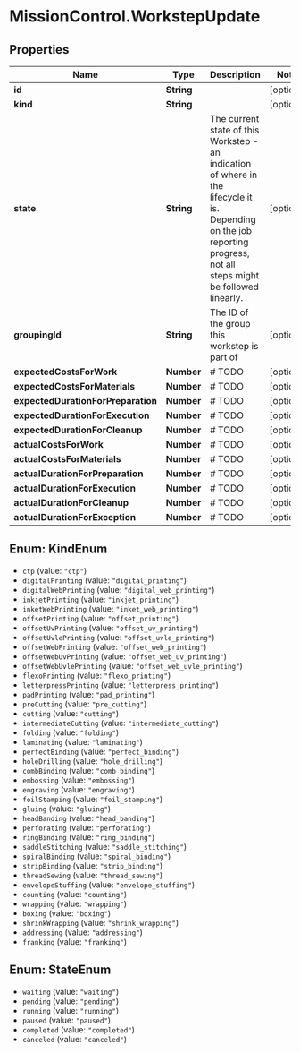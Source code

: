 # MissionControl.WorkstepUpdate

## Properties
Name | Type | Description | Notes
------------ | ------------- | ------------- | -------------
**id** | **String** |  | [optional] 
**kind** | **String** |  | [optional] 
**state** | **String** | The current state of this Workstep - an indication of where in the lifecycle it is. Depending on the job reporting progress, not all steps might be followed linearly. | [optional] 
**groupingId** | **String** | The ID of the group this workstep is part of | [optional] 
**expectedCostsForWork** | **Number** | # TODO | [optional] 
**expectedCostsForMaterials** | **Number** | # TODO | [optional] 
**expectedDurationForPreparation** | **Number** | # TODO | [optional] 
**expectedDurationForExecution** | **Number** | # TODO | [optional] 
**expectedDurationForCleanup** | **Number** | # TODO | [optional] 
**actualCostsForWork** | **Number** | # TODO | [optional] 
**actualCostsForMaterials** | **Number** | # TODO | [optional] 
**actualDurationForPreparation** | **Number** | # TODO | [optional] 
**actualDurationForExecution** | **Number** | # TODO | [optional] 
**actualDurationForCleanup** | **Number** | # TODO | [optional] 
**actualDurationForException** | **Number** | # TODO | [optional] 

<a name="KindEnum"></a>
## Enum: KindEnum

* `ctp` (value: `"ctp"`)
* `digitalPrinting` (value: `"digital_printing"`)
* `digitalWebPrinting` (value: `"digital_web_printing"`)
* `inkjetPrinting` (value: `"inkjet_printing"`)
* `inketWebPrinting` (value: `"inket_web_printing"`)
* `offsetPrinting` (value: `"offset_printing"`)
* `offsetUvPrinting` (value: `"offset_uv_printing"`)
* `offsetUvlePrinting` (value: `"offset_uvle_printing"`)
* `offsetWebPrinting` (value: `"offset_web_printing"`)
* `offsetWebUvPrinting` (value: `"offset_web_uv_printing"`)
* `offsetWebUvlePrinting` (value: `"offset_web_uvle_printing"`)
* `flexoPrinting` (value: `"flexo_printing"`)
* `letterpressPrinting` (value: `"letterpress_printing"`)
* `padPrinting` (value: `"pad_printing"`)
* `preCutting` (value: `"pre_cutting"`)
* `cutting` (value: `"cutting"`)
* `intermediateCutting` (value: `"intermediate_cutting"`)
* `folding` (value: `"folding"`)
* `laminating` (value: `"laminating"`)
* `perfectBinding` (value: `"perfect_binding"`)
* `holeDrilling` (value: `"hole_drilling"`)
* `combBinding` (value: `"comb_binding"`)
* `embossing` (value: `"embossing"`)
* `engraving` (value: `"engraving"`)
* `foilStamping` (value: `"foil_stamping"`)
* `gluing` (value: `"gluing"`)
* `headBanding` (value: `"head_banding"`)
* `perforating` (value: `"perforating"`)
* `ringBinding` (value: `"ring_binding"`)
* `saddleStitching` (value: `"saddle_stitching"`)
* `spiralBinding` (value: `"spiral_binding"`)
* `stripBinding` (value: `"strip_binding"`)
* `threadSewing` (value: `"thread_sewing"`)
* `envelopeStuffing` (value: `"envelope_stuffing"`)
* `counting` (value: `"counting"`)
* `wrapping` (value: `"wrapping"`)
* `boxing` (value: `"boxing"`)
* `shrinkWrapping` (value: `"shrink_wrapping"`)
* `addressing` (value: `"addressing"`)
* `franking` (value: `"franking"`)


<a name="StateEnum"></a>
## Enum: StateEnum

* `waiting` (value: `"waiting"`)
* `pending` (value: `"pending"`)
* `running` (value: `"running"`)
* `paused` (value: `"paused"`)
* `completed` (value: `"completed"`)
* `canceled` (value: `"canceled"`)

